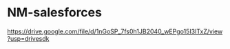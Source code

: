 # NM-salesforces

https://drive.google.com/file/d/1nGoSP_7fs0h1JB2040_wEPgo15I3ITxZ/view?usp=drivesdk
